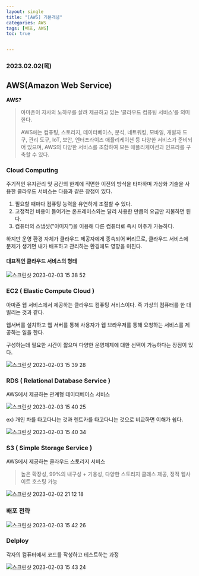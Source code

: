 ```yaml
---
layout: single
title: "[AWS] 기본개념"
categories: AWS
tags: [배포, AWS]
toc: true


---
```


###  2023.02.02(목)

## AWS(Amazon Web Service)      

**AWS?**

> 아마존이 자사의 노하우를 살려 제공하고 있는 ‘클라우드 컴퓨팅 서비스’를 의미한다. 
>
> AWS에는 컴퓨팅, 스토리지, 데이터베이스, 분석, 네트워킹, 모바일, 개발자 도구, 관리 도구, IoT, 보안, 엔터프라이즈 애플리케이션 등 다양한 서비스가 준비되어 있으며, AWS의 다양한 서비스를 조합하여 모든 애플리케이션과 인프라를 구축할 수 있다. 

### Cloud Computing

주기적인 유지관리 및 공간의 한계에 직면한 이전의 방식을 타파하며 가상화 기술을 사용한 클라우드 서비스는 다음과 같은 장점이 있다.   

1. 필요할 때마다 컴퓨팅 능력을 유연하게 조절할 수 있다. 
2. 고정적인 비용이 들어가는 온프레미스와는 달리 사용한 만큼의 요금만 지불하면 된다. 
3. 컴퓨터의 스냅샷("이미지")을 이용해 다른 컴퓨터로 즉시 이주가 가능하다. 

하지만 운영 환경 자체가 클라우드 제공자에게 종속되어 버리므로, 클라우드 서비스에 문제가 생기면 내가 배포하고 관리하는 환경에도 영향을 미친다.

#### 대표적인 클라우드 서비스의 형태 

![스크린샷 2023-02-03 15 38 52](https://user-images.githubusercontent.com/104547038/216529811-57e2b13e-9a1b-41fd-bc07-89815bdfe814.png)



### EC2 ( Elastic Compute Cloud )

아마존 웹 서비스에서 제공하는 클라우드 컴퓨팅 서비스이다.  즉 가상의 컴퓨터를 한 대 빌리는 것과 같다. 

웹서버를 설치하고 웹 서버를 통해 사용자가 웹 브라우저를 통해 요청하는 서비스를 제공하는 일을 한다. 

구성하는데 필요한 시간이 짧으며 다양한 운영체제에 대한 선택이 가능하다는 장점이 있다. 

![스크린샷 2023-02-03 15 39 28](https://user-images.githubusercontent.com/104547038/216529880-dc95e117-dcf6-4c43-a39c-d1e1bbd94d4a.png)

### RDS ( Relational Database Service )

AWS에서 제공하는 관계형 데이터베이스 서비스 

![스크린샷 2023-02-03 15 40 25](https://user-images.githubusercontent.com/104547038/216530042-b5e7a90c-ca9b-48d5-a560-c01849d22ea4.png)

ex) 개인 차를 타고다니는 것과 렌트카를 타고다니는 것으로 비교하면 이해가 쉽다. 

![스크린샷 2023-02-03 15 40 34](https://user-images.githubusercontent.com/104547038/216530067-9b920592-6571-4ae0-93da-7dc588c0c12d.png)

### S3 ( Simple Storage Service )

AWS에서 제공하는 클라우드 스토리지 서비스 

> 높은 확장성, 99%의 내구성 + 기용성, 다양한 스토리지 클래스 제공, 정적 웹사이트 호스팅 가능 

![스크린샷 2023-02-02 21 12 18](https://user-images.githubusercontent.com/104547038/216530175-48c92338-f4f7-49f5-be9f-8cc3581fad33.png)



### 배포 전략

![스크린샷 2023-02-03 15 42 26](https://user-images.githubusercontent.com/104547038/216530354-6d0095b0-fae8-4311-b02b-9a0bf91ea8c2.png)

### Delploy

각자의 컴퓨터에서 코드를 작성하고 테스트하는 과정 

![스크린샷 2023-02-03 15 43 24](https://user-images.githubusercontent.com/104547038/216530529-b7cd362b-70c4-4057-9237-72adccfc3fd9.png)